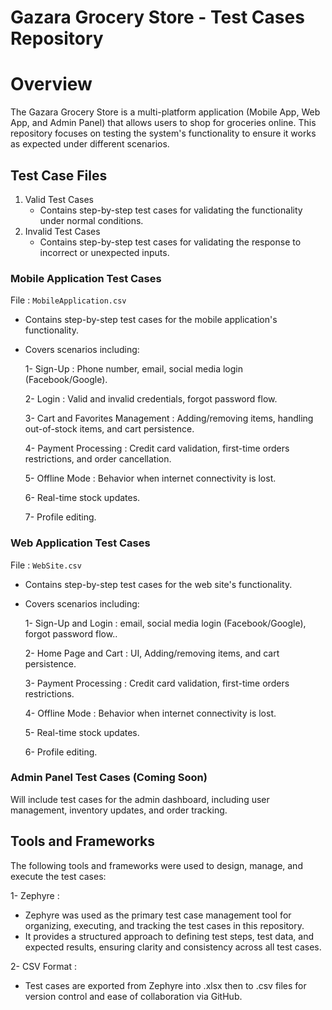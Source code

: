 # Gazara Grocery Store - Test Cases Repository 
# Overview 
The Gazara Grocery Store  is a multi-platform application (Mobile App, Web App, and Admin Panel) that allows users to shop for groceries online. This repository focuses on testing the system's functionality to ensure it works as expected under different scenarios. 

## Test Case Files
1. Valid Test Cases 
    - Contains step-by-step test cases for validating the functionality under normal conditions.
2. Invalid Test Cases 
    - Contains step-by-step test cases for validating the response to incorrect or unexpected inputs.
### Mobile Application Test Cases 
File : `MobileApplication.csv`
- Contains step-by-step test cases for the mobile application's functionality.
- Covers scenarios including:

  1- Sign-Up : Phone number, email, social media login (Facebook/Google).

  2- Login : Valid and invalid credentials, forgot password flow.

  3- Cart and Favorites Management : Adding/removing items, handling out-of-stock items, and cart persistence.

  4- Payment Processing : Credit card validation, first-time orders restrictions, and order cancellation.

  5- Offline Mode : Behavior when internet connectivity is lost.

  6- Real-time stock updates.

  7- Profile editing.
             
### Web Application Test Cases
File : `WebSite.csv`
 
- Contains step-by-step test cases for the web site's functionality.
- Covers scenarios including:

  1- Sign-Up and Login : email, social media login (Facebook/Google), forgot password flow..

  2- Home Page and Cart : UI, Adding/removing items, and cart persistence.

  3- Payment Processing : Credit card validation, first-time orders restrictions.

  4- Offline Mode : Behavior when internet connectivity is lost.

  5- Real-time stock updates.
  
  6- Profile editing.   
  
### Admin Panel Test Cases (Coming Soon) 
Will include test cases for the admin dashboard, including user management, inventory updates, and order tracking.


## Tools and Frameworks 
The following tools and frameworks were used to design, manage, and execute the test cases: 

1- Zephyre : 
  - Zephyre was used as the primary test case management tool for organizing, executing, and tracking the test cases in this repository.
  - It provides a structured approach to defining test steps, test data, and expected results, ensuring clarity and consistency across all test cases.
         
2- CSV Format : 
  - Test cases are exported from Zephyre into .xlsx then to .csv files for version control and ease of collaboration via GitHub.
         
  
